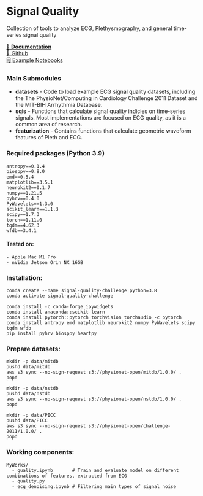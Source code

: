 
# Signal Quality
Collection of tools to analyze ECG, Plethysmography, and general time-series signal quality

[**📘 Documentation**](https://chufangao.github.io/signal_quality/)  
[📁 Github](https://github.com/chufangao/signal_quality/)  
[🗒️ Example Notebooks](https://github.com/chufangao/signal_quality/tree/main/signal_quality/examples/)  

### Main Submodules
- **datasets** - Code to load example ECG signal quality datasets, including the The PhysioNet/Computing in Cardiology Challenge 2011 Dataset and the MIT-BIH Arrhythmia Database.
- **sqis** - Functions that calculate signal quality indicies on time-series signals. Most implementations are focused on ECG quality, as it is a common area of research.
- **featurization** - Contains functions that calculate geometric waveform features of Pleth and ECG.

### Required packages (Python 3.9)
    antropy==0.1.4
    biosppy==0.8.0
    emd==0.5.4
    matplotlib==3.5.1
    neurokit2==0.1.7
    numpy==1.21.5
    pyhrv==0.4.0
    PyWavelets==1.3.0
    scikit_learn==1.1.3
    scipy==1.7.3
    torch==1.11.0
    tqdm==4.62.3
    wfdb==3.4.1

#### Tested on:
    - Apple Mac M1 Pro
    - nVidia Jetson Orin NX 16GB 

### Installation:
```shell
conda create --name signal-quality-challenge python=3.8
conda activate signal-quality-challenge

conda install -c conda-forge ipywidgets
conda install anaconda::scikit-learn
conda install pytorch::pytorch torchvision torchaudio -c pytorch
conda install antropy emd matplotlib neurokit2 numpy PyWavelets scipy tqdm wfdb
pip install pyhrv biosppy heartpy
```

### Prepare datasets:
```shell
mkdir -p data/mitdb
pushd data/mitdb
aws s3 sync --no-sign-request s3://physionet-open/mitdb/1.0.0/ .
popd

mkdir -p data/nstdb
pushd data/nstdb
aws s3 sync --no-sign-request s3://physionet-open/nstdb/1.0.0/ .
popd

mkdir -p data/PICC
pushd data/PICC
aws s3 sync --no-sign-request s3://physionet-open/challenge-2011/1.0.0/ .
popd
```

### Working components:
```shell
MyWorks/
  - quality.ipynb       # Train and evaluate model on different combinations of features, extracted from ECG
  - quality.py
  - ecg_denoising.ipynb # Filtering main types of signal noise
```
